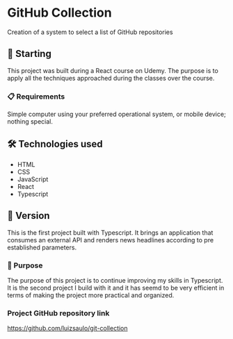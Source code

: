 # GitHub Collection
Creation of a system to select a list of GitHub repositories
## 🚀 Starting

This project was built during  a React course on Udemy. The purpose is to apply all the techniques approached during the classes over the course.

### 📋 Requirements

Simple computer using your preferred operational system, or mobile device; nothing special.

## 🛠️ Technologies used

* HTML
* CSS
* JavaScript
* React
* Typescript

## 📌 Version

This is the first project built with Typescript. It brings an application that consumes an external API and renders news headlines according to pre established parameters.  

### 🔩 Purpose

The purpose of this project is to continue improving my skills in Typescript. It is the second project I build with it and it has seemd to be very efficient in terms of making the project more practical and organized. 

### Project GitHub repository link
https://github.com/luizsaulo/git-collection

